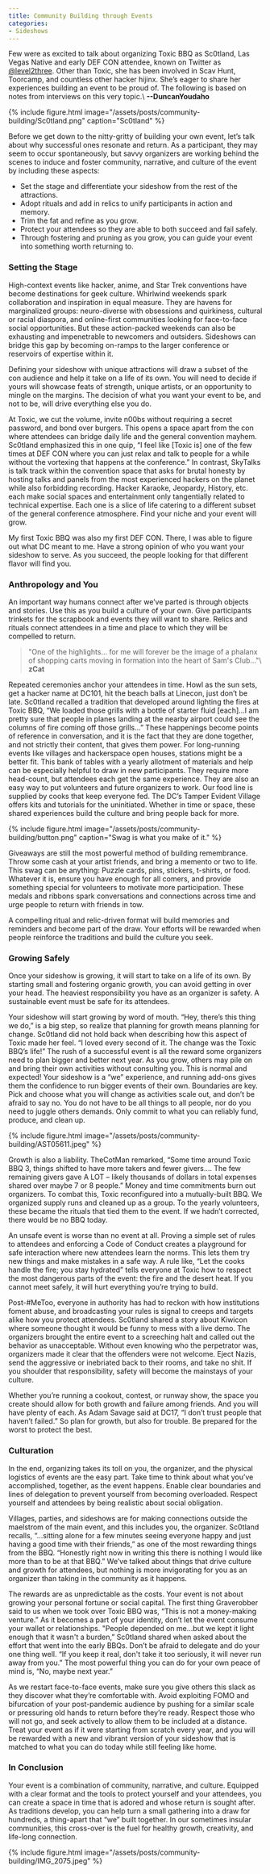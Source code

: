 ```yaml
---
title: Community Building through Events 
categories:
- Sideshows
---
```


Few were as excited to talk about organizing Toxic BBQ as Sc0tland, Las Vegas Native and early DEF CON attendee, known on Twitter as [@level2three](https://x.com/level2three). Other than Toxic, she has been involved in Scav Hunt, Toorcamp, and countless other hacker hijinx. She’s eager to share her experiences building an event to be proud of. The following is based on notes from interviews on this very topic.\\
**--DuncanYoudaho**


{% include figure.html image="/assets/posts/community-building/Sc0tland.png" caption="Sc0tland" %}

Before we get down to the nitty-gritty of building your own event, let’s talk about why successful ones resonate and return. As a participant, they may seem to occur spontaneously, but savvy organizers are working behind the scenes to induce and foster community, narrative, and culture of the event by including these aspects:
- Set the stage and differentiate your sideshow from the rest of the attractions.
- Adopt rituals and add in relics to unify participants in action and memory.
- Trim the fat and refine as you grow.
- Protect your attendees so they are able to both succeed and fail safely.
- Through fostering and pruning as you grow, you can guide your event into something worth returning to.


### Setting the Stage
High-context events like hacker, anime, and Star Trek conventions have become destinations for geek culture. Whirlwind weekends spark collaboration and inspiration in equal measure. They are havens for marginalized groups: neuro-diverse with obsessions and quirkiness, cultural or racial diaspora, and online-first communities looking for face-to-face social opportunities. But these action-packed weekends can also be exhausting and impenetrable to newcomers and outsiders. Sideshows can bridge this gap by becoming on-ramps to the larger conference or reservoirs of expertise within it. 

Defining your sideshow with unique attractions will draw a subset of the con audience and help it take on a life of its own. You will need to decide if yours will showcase feats of strength, unique artists, or an opportunity to mingle on the margins. The decision of what you want your event to be, and not to be, will drive everything else you do. 

At Toxic, we cut the volume, invite n00bs without requiring a secret password, and bond over burgers. This opens a space apart from the con where attendees can bridge daily life and the general convention mayhem. Sc0tland emphasized this in one quip, “I feel like [Toxic is] one of the few times at DEF CON where you can just relax and talk to people for a while without the vortexing that happens at the conference.” In contrast, SkyTalks is talk track within the convention space that asks for brutal honesty by hosting talks and panels from the most experienced hackers on the planet while also forbidding recording. Hacker Karaoke, Jeopardy, History, etc. each make social spaces and entertainment only tangentially related to technical expertise. Each one is a slice of life catering to a different subset of the general conference atmosphere. Find your niche and your event will grow. 

My first Toxic BBQ was also my first DEF CON. There, I was able to figure out what DC meant to me. Have a strong opinion of who you want your sideshow to serve. As you succeed, the people looking for that different flavor will find you.

### Anthropology and You

An important way humans connect after we’ve parted is through objects and stories. Use this as you build a culture of your own. Give participants trinkets for the scrapbook and events they will want to share. Relics and rituals connect attendees in a time and place to which they will be compelled to return.

> "One of the highlights… for me will forever be the image of a phalanx of shopping carts moving in formation into the heart of Sam's Club..."\\
**zCat**

Repeated ceremonies anchor your attendees in time. Howl as the sun sets, get a hacker name at DC101, hit the beach balls at Linecon, just don’t be late. Sc0tland recalled a tradition that developed around lighting the fires at Toxic BBQ, “We loaded those grills with a bottle of starter fluid [each]...I am pretty sure that people in planes landing at the nearby airport could see the columns of fire coming off those grills...” These happenings become points of reference in conversation, and it is the fact that they are done together, and not strictly their content, that gives them power. For long-running events like villages and hackerspace open houses, stations might be a better fit. This bank of tables with a yearly allotment of materials and help can be especially helpful to draw in new participants. They require more head-count, but attendees each get the same experience. They are also an easy way to put volunteers and future organizers to work. Our food line is supplied by cooks that keep everyone fed. The DC’s Tamper Evident Village offers kits and tutorials for the uninitiated. Whether in time or space, these shared experiences build the culture and bring people back for more.

{% include figure.html image="/assets/posts/community-building/button.png" caption="Swag is what you make of it." %}

Giveaways are still the most powerful method of building remembrance. Throw some cash at your artist friends, and bring a memento or two to life. This swag can be anything: Puzzle cards, pins, stickers, t-shirts, or food. Whatever it is, ensure you have enough for all comers, and provide something special for volunteers to motivate more participation. These medals and ribbons spark conversations and connections across time and urge people to return with friends in tow. 

A compelling ritual and relic-driven format will build memories and reminders and become part of the draw. Your efforts will be rewarded when people reinforce the traditions and build the culture you seek.

### Growing Safely
Once your sideshow is growing, it will start to take on a life of its own. By starting small and fostering organic growth, you can avoid getting in over your head. The heaviest responsibility you have as an organizer is safety. A sustainable event must be safe for its attendees. 

Your sideshow will start growing by word of mouth. “Hey, there’s this thing we do,” is a big step, so realize that planning for growth means planning for change. Sc0tland did not hold back when describing how this aspect of Toxic made her feel. “I loved every second of it. The change was the Toxic BBQ’s life!” The rush of a successful event is all the reward some organizers need to plan bigger and better next year. As you grow, others may pile on and bring their own activities without consulting you. This is normal and expected! Your sideshow is a “we” experience, and running add-ons gives them the confidence to run bigger events of their own. Boundaries are key. Pick and choose what you will change as activities scale out, and don’t be afraid to say no. You do not have to be all things to all people, nor do you need to juggle others demands. Only commit to what you can reliably fund, produce, and clean up.

{% include figure.html image="/assets/posts/community-building/AST05611.jpeg" %}

Growth is also a liability. TheCotMan remarked, “Some time around Toxic BBQ 3, things shifted to have more takers and fewer givers…. The few remaining givers gave A LOT – likely thousands of dollars in total expenses shared over maybe 7 or 8 people.” Money and time commitments burn out organizers. To combat this, Toxic reconfigured into a mutually-built BBQ. We organized supply runs and cleaned up as a group. To the yearly volunteers, these became the rituals that tied them to the event. If we hadn’t corrected, there would be no BBQ today. 

An unsafe event is worse than no event at all. Proving a simple set of rules to attendees and enforcing a Code of Conduct creates a playground for safe interaction where new attendees learn the norms. This lets them try new things and make mistakes in a safe way. A rule like, “Let the cooks handle the fire; you stay hydrated” tells everyone at Toxic how to respect the most dangerous parts of the event: the fire and the desert heat. If you cannot meet safely, it will hurt everything you’re trying to build. 

Post-#MeToo, everyone in authority has had to reckon with how institutions foment abuse, and broadcasting your rules is signal to creeps and targets alike how you protect attendees. Sc0tland shared a story about Kiwicon where someone thought it would be funny to mess with a live demo. The organizers brought the entire event to a screeching halt and called out the behavior as unacceptable. Without even knowing who the perpetrator was, organizers made it clear that the offenders were not welcome. Eject Nazis, send the aggressive or inebriated back to their rooms, and take no shit. If you shoulder that responsibility, safety will become the mainstays of your culture. 

Whether you’re running a cookout, contest, or runway show, the space you create should allow for both growth and failure among friends. And you will have plenty of each. As Adam Savage said at DC17, “I don’t trust people that haven’t failed.” So plan for growth, but also for trouble. Be prepared for the worst to protect the best.

### Culturation
In the end, organizing takes its toll on you, the organizer, and the physical logistics of events are the easy part. Take time to think about what you’ve accomplished, together, as the event happens. Enable clear boundaries and lines of delegation to prevent yourself from becoming overloaded. Respect yourself and attendees by being realistic about social obligation. 

Villages, parties, and sideshows are for making connections outside the maelstrom of the main event, and this includes you, the organizer. Sc0tland recalls, “...sitting alone for a few minutes seeing everyone happy and just having a good time with their friends,” as one of the most rewarding things from the BBQ. “Honestly right now in writing this there is nothing I would like more than to be at that BBQ.” We’ve talked about things that drive culture and growth for attendees, but nothing is more invigorating for you as an organizer than taking in the community as it happens. 

The rewards are as unpredictable as the costs. Your event is not about growing your personal fortune or social capital. The first thing Graverobber said to us when we took over Toxic BBQ was, “This is not a money-making venture.” As it becomes a part of your identity, don’t let the event consume your wallet or relationships. "People depended on me...but we kept it light enough that it wasn't a burden,” Sc0tland shared when asked about the effort that went into the early BBQs. Don’t be afraid to delegate and do your one thing well. “If you keep it real, don't take it too seriously, it will never run away from you.” The most powerful thing you can do for your own peace of mind is, “No, maybe next year.” 

As we restart face-to-face events, make sure you give others this slack as they discover what they’re comfortable with. Avoid exploiting FOMO and bifurcation of your post-pandemic audience by pushing for a similar scale or pressuring old hands to return before they’re ready. Respect those who will not go, and seek actively to allow them to be included at a distance. Treat your event as if it were starting from scratch every year, and you will be rewarded with a new and vibrant version of your sideshow that is matched to what you can do today while still feeling like home.


### In Conclusion
Your event is a combination of community, narrative, and culture. Equipped with a clear format and the tools to protect yourself and your attendees, you can create a space in time that is adored and whose return is sought after. As traditions develop, you can help turn a small gathering into a draw for hundreds, a thing-apart that “we” built together. In our sometimes insular communities, this cross-over is the fuel for healthy growth, creativity, and life-long connection.

{% include figure.html image="/assets/posts/community-building/IMG_2075.jpeg" %}